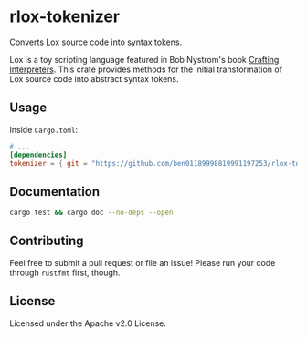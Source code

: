 # rlox-tokenizer

Converts Lox source code into syntax tokens.

Lox is a toy scripting language featured in Bob Nystrom's book
[Crafting Interpreters](https://craftinginterpreters.com/). This crate
provides methods for the initial transformation of Lox source code
into abstract syntax tokens.

## Usage

Inside `Cargo.toml`:

``` toml
# ...
[dependencies]
tokenizer = { git = "https://github.com/ben01189998819991197253/rlox-tokenizer.git" }
```

## Documentation

```bash
cargo test && cargo doc --no-deps --open
```

## Contributing

Feel free to submit a pull request or file an issue! Please run your
code through `rustfmt` first, though.

## License

Licensed under the Apache v2.0 License.
